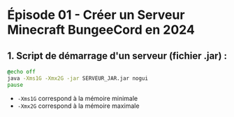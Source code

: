 # Épisode 01 - Créer un Serveur Minecraft BungeeCord en 2024

## 1. Script de démarrage d'un serveur (fichier .jar) :

```bat
@echo off
java -Xms1G -Xmx2G -jar SERVEUR_JAR.jar nogui
pause
```

- `-Xms1G` correspond à la mémoire minimale
- `-Xmx2G` correspond à la mémoire maximale
